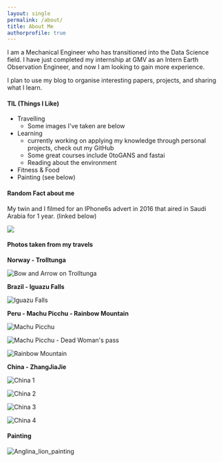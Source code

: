 ```yaml
---
layout: single
permalink: /about/
title: About Me
authorprofile: true
---
```


I am a Mechanical Engineer who has transitioned into the Data Science field. I have just completed my internship at GMV as an Intern Earth Observation Engineer, and now I am looking to gain more experience.

I plan to use my blog to organise interesting papers, projects, and sharing what I learn.

#### TIL (Things I Like)
  - Travelling
    - Some images I've taken are below
- Learning
    - currently working on applying my knowledge through personal projects, check out my GitHub
    - Some great courses include 0toGANS and fastai
    - Reading about the environment
- Fitness & Food
- Painting (see below)

#### Random Fact about me
My twin and I filmed for an IPhone6s advert in 2016 that aired in Saudi Arabia for 1 year. (linked below)

[![](http://img.youtube.com/vi/bHCTGOgWP7U/0.jpg)](http://www.youtube.com/watch?v=bHCTGOgWP7U "Our iPhone 6S Advert for Saudi Arabia")

#### Photos taken from my travels

__Norway - Trolltunga__

![Bow and Arrow on Trolltunga](/images/Trolltunga.PNG)

__Brazil - Iguazu Falls__

![Iguazu Falls](/images/Iguazu_falls.jpg)

__Peru - Machu Picchu - Rainbow Mountain__

![Machu Picchu](/images/Machu_picchu.jpg)

![Machu Picchu - Dead Woman's pass](/images/Peru.JPG)

![Rainbow Mountain](/images/Rainbow_mountain.jpg)

__China - ZhangJiaJie__

![China 1](/images/Zhangjiajie1.jpg)

![China 2](/images/Zhangjiajie2.jpg)

![China 3](/images/Zhangjiajie3.jpg)

![China 4](/images/Zhangjiajie4.jpg)

#### Painting

![Anglina_lion_painting](/images/Lion_painting.jpeg)
